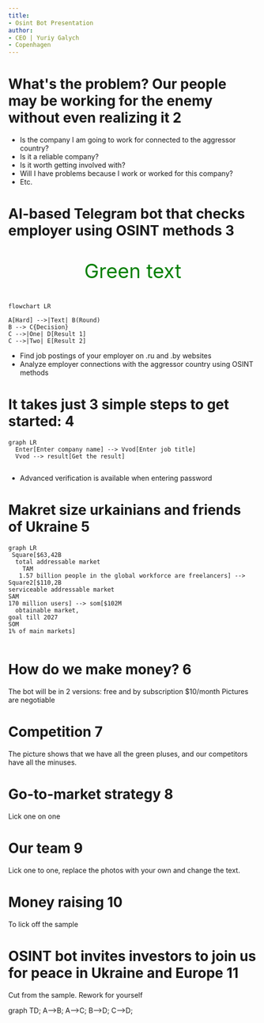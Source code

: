 ```yaml
---
title:
- Osint Bot Presentation
author:
- CEO | Yuriy Galych
- Copenhagen
---
```




# What's the problem? Our people may be working for the enemy without even realizing it 2

- Is the company I am going to work for connected to the aggressor country?
- Is it a reliable company?
- Is it worth getting involved with?
- Will I have problems because I work or worked for this company?
- Etc.


# AI-based Telegram bot that checks employer using OSINT methods 3

<p style="color: green; font-size: 30pt; text-align: center ">Green text</p>

```mermaid
flowchart LR

A[Hard] -->|Text| B(Round)
B --> C{Decision}
C -->|One| D[Result 1]
C -->|Two| E[Result 2]
```

- Find job postings of your employer on .ru and .by websites
- Analyze employer connections with the aggressor country using OSINT methods

# It takes just 3 simple steps to get started: 4


```mermaid
graph LR
  Enter[Enter company name] --> Vvod[Enter job title]
  Vvod --> result[Get the result]
 
```
- Advanced verification is available when entering password

# Makret size urkainians and friends of Ukraine 5

```mermaid
graph LR
 Square[$63,42B
  total addressable market 
    TAM
   1.57 billion people in the global workforce are freelancers] --> Square2[$110,2B
serviceable addressable market
SAM
170 million users] --> som[$102M
  obtainable market,
goal till 2027
SOM
1% of main markets]
 
```

# How do we make money? 6
The bot will be in 2 versions: free and by subscription $10/month
Pictures are negotiable

# Competition 7

The picture shows that we have all the green pluses, and our competitors have all the minuses. 


# Go-to-market strategy 8

Lick one on one

# Our team 9
Lick one to one, replace the photos with your own and change the text.

# Money raising 10 
To lick off the sample

# OSINT bot invites investors to join us for peace in Ukraine and Europe 11

Cut from the sample. Rework for yourself

<script type="text/javascript">
  mermaid.initialize({startOnLoad:true});
</script>
<div class="mermaid">
  graph TD;
      A-->B;
      A-->C;
      B-->D;
      C-->D;
</div>


